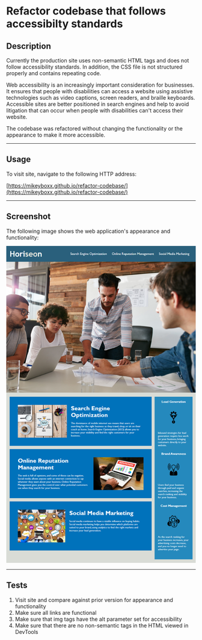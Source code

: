 # Refactor codebase that follows accessibilty standards

## Description

Currently the production site uses non-semantic HTML tags and does not follow accessibility standards. In addition, the CSS file is not structured properly and contains repeating code. 

Web accessibility is an increasingly important consideration for businesses. It ensures that people with disabilities can access a website using assistive technologies such as video captions, screen readers, and braille keyboards. Accessible sites are better positioned in search engines and help to avoid litigation that can occur when people with disabilities can't access their website.

The codebase was refactored without changing the functionality or the appearance to make it more accessible.

---

## Usage

To visit site, navigate to the following HTTP address:

[https://mikeyboxx.github.io/refactor-codebase/](https://mikeyboxx.github.io/refactor-codebase/)

---

## Screenshot

The following image shows the web application's appearance and functionality:

![alt text](assets/images/screenshot.png)

---

## Tests

1. Visit site and compare against prior version for appearance and functionality
2. Make sure all links are functional
3. Make sure that img tags have the alt parameter set for accessibility
4. Make sure that there are no non-semantic tags in the HTML viewed in DevTools

